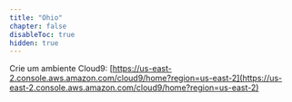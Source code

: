 ```yaml
---
title: "Ohio"
chapter: false
disableToc: true
hidden: true
---
```


Crie um ambiente Cloud9: [https://us-east-2.console.aws.amazon.com/cloud9/home?region=us-east-2](https://us-east-2.console.aws.amazon.com/cloud9/home?region=us-east-2)
